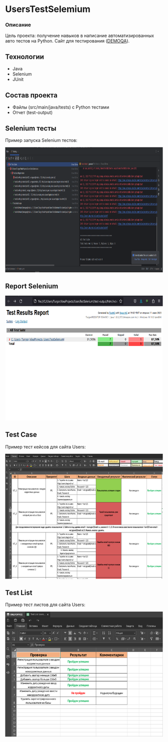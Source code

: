 #  UsersTestSelemium

### Описание

Цель проекта: получение навыков в написание автоматизированных авто тестов на Python. 
Сайт для тестирования (<a href="https://demoqa.com/">DEMOQA</a>).

## Технологии

- Java
- Selenium
- JUnit

## Состав проекта

- Файлы (src/main/java/tests) с Python тестами
- Отчет (test-output)

## Selenium тесты

Пример запуска Selenium тестов:

<img src="src\main\java\img\TestsSelenium.png" width="700" height="400">

## Report Selenium

<img src="src\main\java\img\SeleniumReport.png" width="700" height="400">

## Test Case

Пример тест кейсов для сайта Users:

<img src="src\main\java\img\TestsCaseUsers.png" width="700" height="400">

## Test List

Пример тест листов для сайта Users:

<img src="src\main\java\img\TestsListUsers.png" width="700" height="400">
